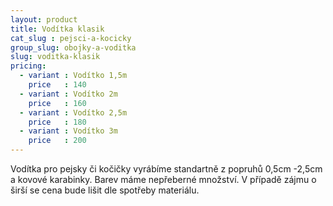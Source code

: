 ```yaml
---
layout: product
title: Vodítka klasik
cat_slug : pejsci-a-kocicky
group_slug: obojky-a-voditka
slug: voditka-klasik
pricing:
  - variant : Vodítko 1,5m
    price   : 140
  - variant : Vodítko 2m
    price   : 160
  - variant : Vodítko 2,5m
    price   : 180
  - variant : Vodítko 3m
    price   : 200
---
```


Vodítka pro pejsky či kočičky vyrábíme standartně z popruhů 0,5cm -2,5cm a kovové karabinky. Barev máme nepřeberné množství. V případě zájmu o širší se cena bude lišit dle spotřeby materiálu.

